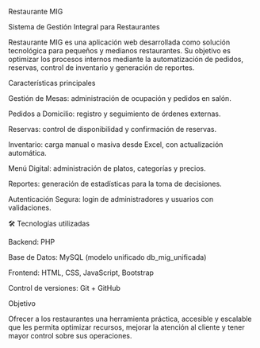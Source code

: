 Restaurante MIG

Sistema de Gestión Integral para Restaurantes

Restaurante MIG es una aplicación web desarrollada como solución tecnológica para pequeños y medianos restaurantes. Su objetivo es optimizar los procesos internos mediante la automatización de pedidos, reservas, control de inventario y generación de reportes.

Características principales

Gestión de Mesas: administración de ocupación y pedidos en salón.

Pedidos a Domicilio: registro y seguimiento de órdenes externas.

Reservas: control de disponibilidad y confirmación de reservas.

Inventario: carga manual o masiva desde Excel, con actualización automática.

Menú Digital: administración de platos, categorías y precios.

Reportes: generación de estadísticas para la toma de decisiones.

Autenticación Segura: login de administradores y usuarios con validaciones.

🛠️ Tecnologías utilizadas

Backend: PHP

Base de Datos: MySQL (modelo unificado db_mig_unificada)

Frontend: HTML, CSS, JavaScript, Bootstrap

Control de versiones: Git + GitHub

Objetivo

Ofrecer a los restaurantes una herramienta práctica, accesible y escalable que les permita optimizar recursos, mejorar la atención al cliente y tener mayor control sobre sus operaciones.
